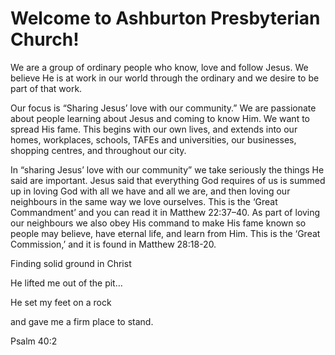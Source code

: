 # Welcome to Ashburton Presbyterian Church!

We are a group of ordinary people who know, love and follow Jesus. We believe He is at work in our world through the ordinary and we desire to be part of that work.

Our focus is “Sharing Jesus’ love with our community.” We are passionate about people learning about Jesus and coming to know Him. We want to spread His fame. This begins with our own lives, and extends into our homes, workplaces, schools, TAFEs and universities, our businesses, shopping centres, and throughout our city.

In “sharing Jesus’ love with our community” we take seriously the things He said are important. Jesus said that everything God requires of us is summed up in loving God with all we have and all we are, and then loving our neighbours in the same way we love ourselves. This is the ‘Great Commandment’ and you can read it in Matthew 22:37–40. As part of loving our neighbours we also obey His command to make His fame known so people may believe, have eternal life, and learn from Him. This is the ‘Great Commission,’ and it is found in Matthew 28:18-20.

Finding solid ground in Christ

He lifted me out of the pit…

He set my feet on a rock

and gave me a firm place to stand.

Psalm 40:2

